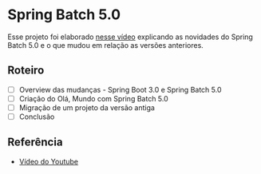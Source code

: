 # Spring Batch 5.0

Esse projeto foi elaborado [nesse vídeo](https://youtu.be/Jzf9ofPy_xk) explicando as novidades do Spring Batch 5.0 e o que mudou em relação as versões anteriores.

## Roteiro

- [ ] Overview das mudanças - Spring Boot 3.0 e Spring Batch 5.0
- [ ] Criação do Olá, Mundo com Spring Batch 5.0
- [ ] Migração de um projeto da versão antiga
- [ ] Conclusão

## Referência
- [Vídeo do Youtube](https://youtu.be/Jzf9ofPy_xk) 